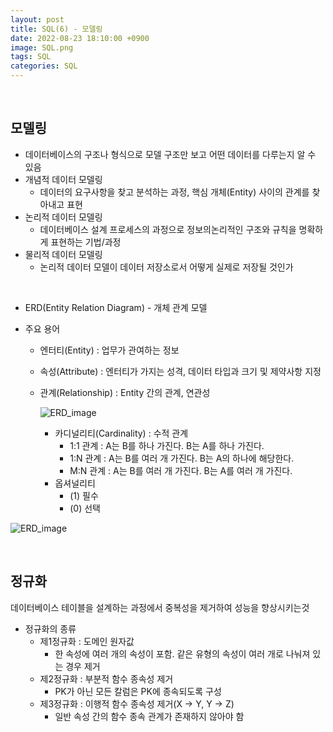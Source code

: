 ```yaml
---
layout: post
title: SQL(6) - 모델링
date: 2022-08-23 18:10:00 +0900
image: SQL.png
tags: SQL
categories: SQL
---
```


<br>

## 모델링

* 데이터베이스의 구조나 형식으로 모델 구조만 보고 어떤 데이터를 다루는지 알 수 있음
* 개념적 데이터 모델링
  * 데이터의 요구사항을 찾고 분석하는 과정, 핵심 개체(Entity) 사이의 관계를 찾아내고 표현
* 논리적 데이터 모델링
  * 데이터베이스 설계 프로세스의 과정으로 정보의논리적인 구조와 규칙을 명확하게 표현하는 기법/과정
* 물리적 데이터 모델링
  * 논리적 데이터 모델이 데이터 저장소로서 어떻게 실제로 저장될 것인가

<br>

* ERD(Entity Relation Diagram) - 개체 관계 모델

* 주요 용어

  * 엔터티(Entity) : 업무가 관여하는 정보

  * 속성(Attribute) : 엔터티가 가지는 성격, 데이터 타입과 크기 및 제약사항 지정

  * 관계(Relationship) : Entity 간의 관계, 연관성

    ![ERD_image]({{site.baseurl}}/images/ERD.png) 

    * 카디널리티(Cardinality) : 수적 관계
      * 1:1 관계 : A는 B를 하나 가진다. B는 A를 하나 가진다.
      * 1:N 관계 : A는 B를 여러 개 가진다. B는 A의 하나에 해당한다.
      * M:N 관계 : A는 B를 여러 개 가진다. B는 A를 여러 개 가진다.
    * 옵셔널리티
      * (1) 필수
      * (0) 선택

![ERD_image]({{site.baseurl}}/images/ERD2.png) 

<br>

## 정규화

데이터베이스 테이블을 설계하는 과정에서 중복성을 제거하여 성능을 향상시키는것

* 정규화의 종류
  * 제1정규화 : 도메인 원자값
    * 한 속성에 여러 개의 속성이 포함. 같은 유형의 속성이 여러 개로 나눠져 있는 경우 제거
  * 제2정규화 : 부분적 함수 종속성 제거
    * PK가 아닌 모든 칼럼은 PK에 종속되도록 구성
  * 제3정규화 : 이행적 함수 종속성 제거(X -> Y, Y -> Z)
    * 일반 속성 간의 함수 종속 관계가 존재하지 않아야 함
